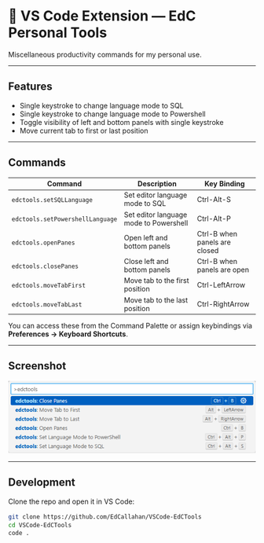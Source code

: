 # 🧩 VS Code Extension — EdC Personal Tools

Miscellaneous productivity commands for my personal use.

---

## Features

- Single keystroke to change language mode to SQL
- Single keystroke to change language mode to Powershell
- Toggle visibility of left and bottom panels with single keystroke
- Move current tab to first or last position

---

## Commands

| Command | Description | Key Binding |
|----------|-------------|-------------|
| `edctools.setSQLLanguage` | Set editor language mode to SQL | Ctrl-Alt-S |
| `edctools.setPowershellLanguage` | Set editor language mode to Powershell | Ctrl-Alt-P |
| `edctools.openPanes` | Open left and bottom panels | Ctrl-B when panels are closed |
| `edctools.closePanes` | Close left and bottom panels | Ctrl-B when panels are open |
| `edctools.moveTabFirst` | Move tab to the first position | Ctrl-LeftArrow |
| `edctools.moveTabLast` | Move tab to the last position | Ctrl-RightArrow |


You can access these from the Command Palette or assign keybindings via **Preferences → Keyboard Shortcuts**.

---

## Screenshot

![Screenshot](images/screenshot.png)

---

## Development

Clone the repo and open it in VS Code:

```bash
git clone https://github.com/EdCallahan/VSCode-EdCTools
cd VSCode-EdCTools
code .
